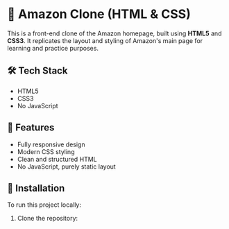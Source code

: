# 🛒 Amazon Clone (HTML & CSS)

This is a front-end clone of the Amazon homepage, built using **HTML5** and **CSS3**. It replicates the layout and styling of Amazon's main page for learning and practice purposes.

>

## 🛠️ Tech Stack

- HTML5  
- CSS3  
- No JavaScript

## 📂 Features

- Fully responsive design
- Modern CSS styling
- Clean and structured HTML
- No JavaScript, purely static layout

## 🚀 Installation

To run this project locally:

1. Clone the repository:
